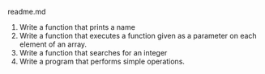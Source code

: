 readme.md

1. Write a function that prints a name
2. Write a function that executes a function given as a parameter on each element of an array.
3. Write a function that searches for an integer
4. Write a program that performs simple operations.
